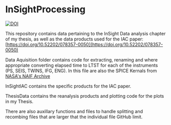 # InSightProcessing

[![DOI](https://zenodo.org/badge/1031969870.svg)](https://doi.org/10.5281/zenodo.17391119)

This repository contains data pertaining to the InSight Data analysis chapter of my thesis, as well as the data products used for the IAC paper: [https://doi.org/10.52202/078357-0050](https://doi.org/10.52202/078357-0050)

Data Aquisition folder contains code for extracting, renaming and where appropriate converting elapsed time to LTST for each of the instruments (PS, SEIS, TWINS, IFG, ENG). In this file are also the SPICE Kernals from [NASA's NAIF Archive](https://naif.jpl.nasa.gov/pub/naif/pds/pds4/insight/insight_spice/)

InSightIAC contains the specific products for the IAC paper.

ThesisData contains the reanalysis products and plotting code for the plots in my Thesis.

There are also auxillary functions and files to handle splitting and recombing files that are larger that the individual file GitHub limit.
